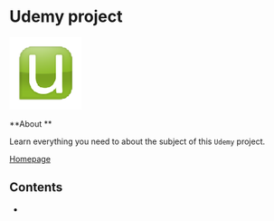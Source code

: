 # Udemy project

![udemy image](images/udemy.png)

**About **

Learn everything you need to about the subject of this `Udemy` project.

[Homepage]()

## Contents

- []()